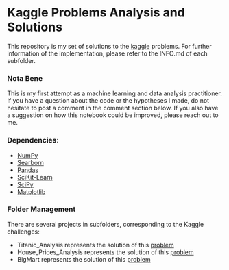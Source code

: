 # Kaggle Problems Analysis and Solutions
This repository is my set of solutions to the [kaggle](https://www.kaggle.com/) problems. For further information of the implementation, please refer to the INFO.md of each subfolder.

### Nota Bene
This is my first attempt as a machine learning and data analysis practitioner.
If you have a question about the code or the hypotheses I made, do not hesitate to post a comment in the comment section below.
If you also have a suggestion on how this notebook could be improved, please reach out to me.

### Dependencies:
* [NumPy](https://numpy.org/)
* [Searborn](https://seaborn.pydata.org/)
* [Pandas](https://pandas.pydata.org/)
* [SciKit-Learn](https://scikit-learn.org/stable/)
* [SciPy](https://www.scipy.org/)
* [Matplotlib](https://matplotlib.org/)

### Folder Management
There are several projects in subfolders, corresponding to the Kaggle challenges:
* Titanic_Analysis represents the solution of this [problem](https://www.kaggle.com/c/titanic)
* House_Prices_Analysis represents the solution of this [problem](https://www.kaggle.com/c/house-prices-advanced-regression-techniques)
* BigMart represents the solution of this [problem](https://datahack.analyticsvidhya.com/contest/practice-problem-big-mart-sales-iii/)
